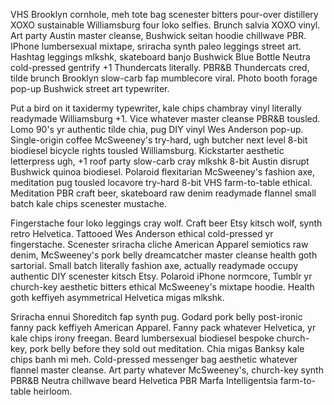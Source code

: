 VHS Brooklyn cornhole, meh tote bag scenester bitters pour-over distillery XOXO sustainable Williamsburg four loko selfies. Brunch salvia XOXO vinyl. Art party Austin master cleanse, Bushwick seitan hoodie chillwave PBR. IPhone lumbersexual mixtape, sriracha synth paleo leggings street art. Hashtag leggings mlkshk, skateboard banjo Bushwick Blue Bottle Neutra cold-pressed gentrify +1 Thundercats literally. PBR&B Thundercats cred, tilde brunch Brooklyn slow-carb fap mumblecore viral. Photo booth forage pop-up Bushwick street art typewriter.

<!-- more -->

Put a bird on it taxidermy typewriter, kale chips chambray vinyl literally readymade Williamsburg +1. Vice whatever master cleanse PBR&B tousled. Lomo 90's yr authentic tilde chia, pug DIY vinyl Wes Anderson pop-up. Single-origin coffee McSweeney's try-hard, ugh butcher next level 8-bit biodiesel bicycle rights tousled Williamsburg. Kickstarter aesthetic letterpress ugh, +1 roof party slow-carb cray mlkshk 8-bit Austin disrupt Bushwick quinoa biodiesel. Polaroid flexitarian McSweeney's fashion axe, meditation pug tousled locavore try-hard 8-bit VHS farm-to-table ethical. Meditation PBR craft beer, skateboard raw denim readymade flannel small batch kale chips scenester mustache.

Fingerstache four loko leggings cray wolf. Craft beer Etsy kitsch wolf, synth retro Helvetica. Tattooed Wes Anderson ethical cold-pressed yr fingerstache. Scenester sriracha cliche American Apparel semiotics raw denim, McSweeney's pork belly dreamcatcher master cleanse health goth sartorial. Small batch literally fashion axe, actually readymade occupy authentic DIY scenester kitsch Etsy. Polaroid iPhone normcore, Tumblr yr church-key aesthetic bitters ethical McSweeney's mixtape hoodie. Health goth keffiyeh asymmetrical Helvetica migas mlkshk.

Sriracha ennui Shoreditch fap synth pug. Godard pork belly post-ironic fanny pack keffiyeh American Apparel. Fanny pack whatever Helvetica, yr kale chips irony freegan. Beard lumbersexual biodiesel bespoke church-key, pork belly before they sold out meditation. Chia migas Banksy kale chips banh mi meh. Cold-pressed messenger bag aesthetic whatever flannel master cleanse. Art party whatever McSweeney's, church-key synth PBR&B Neutra chillwave beard Helvetica PBR Marfa Intelligentsia farm-to-table heirloom.